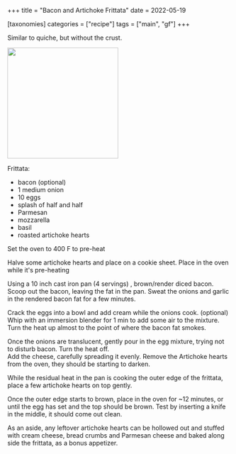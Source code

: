 +++
title = "Bacon and Artichoke Frittata"
date = 2022-05-19

[taxonomies]
categories = ["recipe"]
tags = ["main", "gf"]
+++

Similar to quiche, but without the crust.
<!-- more -->

<img src="picture1.jpg" width=250>

Frittata: 
- bacon (optional)
- 1 medium onion
- 10 eggs
- splash of half and half
- Parmesan
- mozzarella
- basil
- roasted artichoke hearts


Set the oven to 400 F to pre-heat

Halve some artichoke hearts and place on a cookie sheet.  Place in the oven while it's pre-heating

Using a 10 inch cast iron pan (4 servings) , brown/render diced bacon.
Scoop out the bacon, leaving the fat in the pan.  Sweat the onions and garlic in the 
rendered bacon fat for a few minutes.

Crack the eggs into a bowl and add cream while the onions cook. (optional) Whip with an immersion blender 
for 1 min to add some air to the mixture. Turn the heat up almost to the point of where the bacon fat smokes.

Once the onions are translucent, gently pour in the egg mixture, trying not to disturb bacon. Turn the heat off.  
Add the cheese, carefully spreading it evenly.
Remove the Artichoke hearts from the oven, they should be starting to darken.

While the residual heat in the pan is cooking the outer edge of the frittata, place a few
 artichoke hearts on top gently.

Once the outer edge starts to brown, place in the oven for ~12 minutes, or until the egg has set and the top should be brown.  Test by inserting a knife in the middle, it should come out clean.

As an aside, any leftover artichoke hearts can be hollowed out and stuffed with cream cheese, bread crumbs and Parmesan cheese and baked along side the frittata, as a bonus appetizer.


